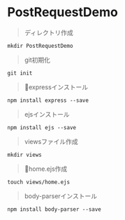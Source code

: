 # PostRequestDemo

>ディレクトリ作成

`mkdir PostRequestDemo`

>git初期化

`git init`

>expressインストール

`npm install express --save`

>ejsインストール

`npm install ejs --save`

>viewsファイル作成

`mkdir views`

>home.ejs作成

`touch views/home.ejs`

>body-parserインストール

`npm install body-parser --save`
